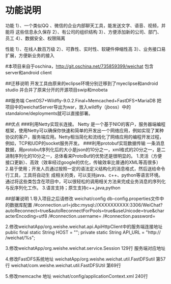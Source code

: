 # 功能说明
功能
    1）、一个类似QQ 、微信的企业内部聊天工具，能发送文字、语音、视频，并能将   	这些信息永久保存
    2）、有公司的组织结构
    3）、方便添加新的公司、部门、员工
    4）、数据安全、权限隔离

性能
    1）、在线人数百万级
    2）、可靠性、实时性、软硬件伸缩性高
    3）、业务接口易扩展，方便新业务的接入

#本项目来自于oschina，http://git.oschina.net/735859399/weichat
包含server和android client

##迁移说明
开发工具由原来的eclipse环境分别迁移到了myeclipse和android studio
并合并了原来分开的开源项目swip和mobeta

##服务端
CentOS7+Wildfly-9.0.2.Final+Memcached+FastDFS+MariaDB
把项目中的weichatServer导出为war，放入wildfly（jboss）中的standalone/deployments就可以直接部署。

##优点
###利用Netty实现长连接。
     Netty 是一个基于NIO的客户，服务器端编程框架，使用Netty可以确保你快速和简单的开发出一个网络应用，例如实现了某种协议的客户，服务端应用。Netty相当简化和流线化了网络应用的编程开发过程，例如，TCP和UDP的socket服务开发。
###利用protobuf实现数据传输
   一条消息数据，用protobuf序列化后的大小是json的10分之一，xml格式的20分之一，是二进制序列化的10分之一，总体看来ProtoBuf的优势还是很明显的。
   1.灵活（方便接口更新）、高效（效率经过google的优化，传输效率比普通的XML等高很多）
   2.易于使用；开发人员通过按照一定的语法定义结构化的消息格式，然后送给命令行工具，工具将自动生   成相关的类，可以支持java、c++、python等语言环境。通过将这些类包含在项目中，可以很轻松的调用相关方法来完成业务消息的序列化与反序列化工作。
   3.语言支持；原生支持c++,java,python
   
##部署说明
1.导入项目之后请修改 weichat/config db-config.properties文件中的数据库配置            /#connection.url=jdbc:mysql://XXXXXXXXXX:3306/WeiChat?autoReconnect=true&autoReconnectForPools=true&useUnicode=true&characterEncoding=utf8
     /#connection.username= 
     /#connection.password=

2.修改weichatApp/org.weishe.weichat.api.ApiHttpClient中的服务端连接地址
     public final static String HOST = "";
     private static String API_URL = "http:// /weichat/%s";

3.修改weichatApp/org.weishe.weichat.service.Session 129行 服务端对应地址

4.修改FastDFS系统地址
     weichatApp/org.weishe.weichat.util.FastDFSutil 第57行 
     weichat/com.weishe.weichat.util.FastDFSUtil 第69行

5.修改memcache 地址
     weichat/config/applicationContext.xml 240行


